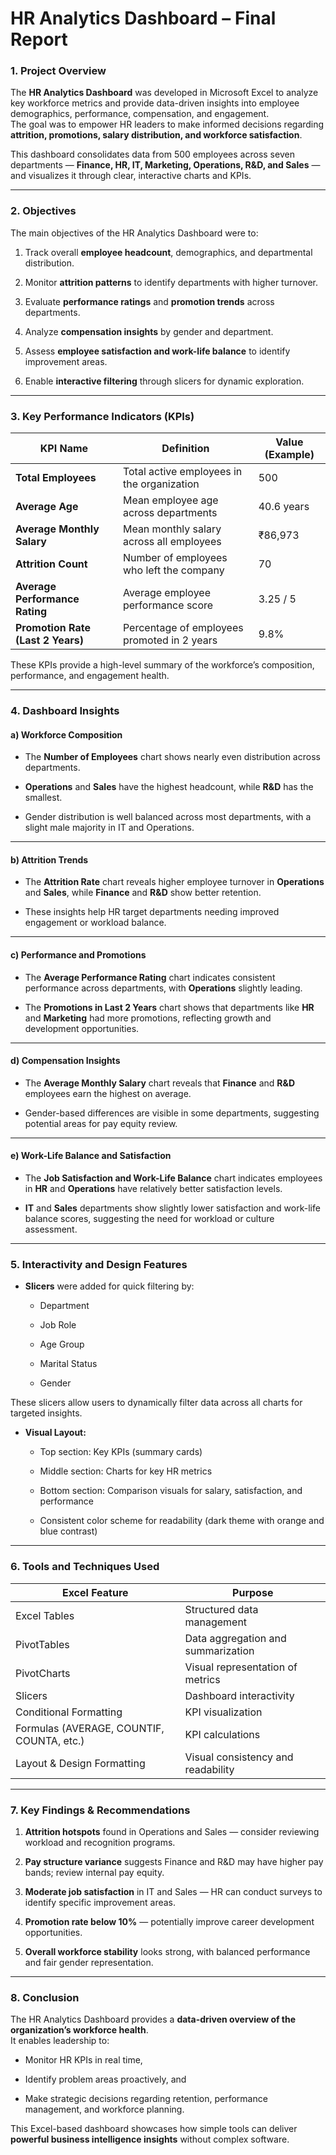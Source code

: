 # **HR Analytics Dashboard – Final Report**

### **1\. Project Overview**

The **HR Analytics Dashboard** was developed in Microsoft Excel to analyze key workforce metrics and provide data-driven insights into employee demographics, performance, compensation, and engagement.  
 The goal was to empower HR leaders to make informed decisions regarding **attrition, promotions, salary distribution, and workforce satisfaction**.

This dashboard consolidates data from 500 employees across seven departments — **Finance, HR, IT, Marketing, Operations, R\&D, and Sales** — and visualizes it through clear, interactive charts and KPIs.

---

### **2\. Objectives**

The main objectives of the HR Analytics Dashboard were to:

1. Track overall **employee headcount**, demographics, and departmental distribution.

2. Monitor **attrition patterns** to identify departments with higher turnover.

3. Evaluate **performance ratings** and **promotion trends** across departments.

4. Analyze **compensation insights** by gender and department.

5. Assess **employee satisfaction and work-life balance** to identify improvement areas.

6. Enable **interactive filtering** through slicers for dynamic exploration.

---

### **3\. Key Performance Indicators (KPIs)**

| KPI Name | Definition | Value (Example) |
| ----- | ----- | ----- |
| **Total Employees** | Total active employees in the organization | 500 |
| **Average Age** | Mean employee age across departments | 40.6 years |
| **Average Monthly Salary** | Mean monthly salary across all employees | ₹86,973 |
| **Attrition Count** | Number of employees who left the company | 70 |
| **Average Performance Rating** | Average employee performance score | 3.25 / 5 |
| **Promotion Rate (Last 2 Years)** | Percentage of employees promoted in 2 years | 9.8% |

These KPIs provide a high-level summary of the workforce’s composition, performance, and engagement health.

---

### **4\. Dashboard Insights**

#### **a) Workforce Composition**

* The **Number of Employees** chart shows nearly even distribution across departments.

* **Operations** and **Sales** have the highest headcount, while **R\&D** has the smallest.

* Gender distribution is well balanced across most departments, with a slight male majority in IT and Operations.

---

#### **b) Attrition Trends**

* The **Attrition Rate** chart reveals higher employee turnover in **Operations** and **Sales**, while **Finance** and **R\&D** show better retention.

* These insights help HR target departments needing improved engagement or workload balance.

---

#### **c) Performance and Promotions**

* The **Average Performance Rating** chart indicates consistent performance across departments, with **Operations** slightly leading.

* The **Promotions in Last 2 Years** chart shows that departments like **HR** and **Marketing** had more promotions, reflecting growth and development opportunities.

---

#### **d) Compensation Insights**

* The **Average Monthly Salary** chart reveals that **Finance** and **R\&D** employees earn the highest on average.

* Gender-based differences are visible in some departments, suggesting potential areas for pay equity review.

---

#### **e) Work-Life Balance and Satisfaction**

* The **Job Satisfaction and Work-Life Balance** chart indicates employees in **HR** and **Operations** have relatively better satisfaction levels.

* **IT** and **Sales** departments show slightly lower satisfaction and work-life balance scores, suggesting the need for workload or culture assessment.

---

### **5\. Interactivity and Design Features**

* **Slicers** were added for quick filtering by:

  * Department

  * Job Role

  * Age Group

  * Marital Status

  * Gender

These slicers allow users to dynamically filter data across all charts for targeted insights.

* **Visual Layout:**

  * Top section: Key KPIs (summary cards)

  * Middle section: Charts for key HR metrics

  * Bottom section: Comparison visuals for salary, satisfaction, and performance

  * Consistent color scheme for readability (dark theme with orange and blue contrast)

---

### **6\. Tools and Techniques Used**

| Excel Feature | Purpose |
| ----- | ----- |
| Excel Tables | Structured data management |
| PivotTables | Data aggregation and summarization |
| PivotCharts | Visual representation of metrics |
| Slicers | Dashboard interactivity |
| Conditional Formatting | KPI visualization |
| Formulas (AVERAGE, COUNTIF, COUNTA, etc.) | KPI calculations |
| Layout & Design Formatting | Visual consistency and readability |

---

### **7\. Key Findings & Recommendations**

1. **Attrition hotspots** found in Operations and Sales — consider reviewing workload and recognition programs.

2. **Pay structure variance** suggests Finance and R\&D may have higher pay bands; review internal pay equity.

3. **Moderate job satisfaction** in IT and Sales — HR can conduct surveys to identify specific improvement areas.

4. **Promotion rate below 10%** — potentially improve career development opportunities.

5. **Overall workforce stability** looks strong, with balanced performance and fair gender representation.

---

### **8\. Conclusion**

The HR Analytics Dashboard provides a **data-driven overview of the organization’s workforce health**.  
 It enables leadership to:

* Monitor HR KPIs in real time,

* Identify problem areas proactively, and

* Make strategic decisions regarding retention, performance management, and workforce planning.

This Excel-based dashboard showcases how simple tools can deliver **powerful business intelligence insights** without complex software.

